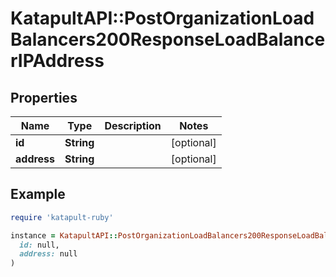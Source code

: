 # KatapultAPI::PostOrganizationLoadBalancers200ResponseLoadBalancerIPAddress

## Properties

| Name | Type | Description | Notes |
| ---- | ---- | ----------- | ----- |
| **id** | **String** |  | [optional] |
| **address** | **String** |  | [optional] |

## Example

```ruby
require 'katapult-ruby'

instance = KatapultAPI::PostOrganizationLoadBalancers200ResponseLoadBalancerIPAddress.new(
  id: null,
  address: null
)
```

